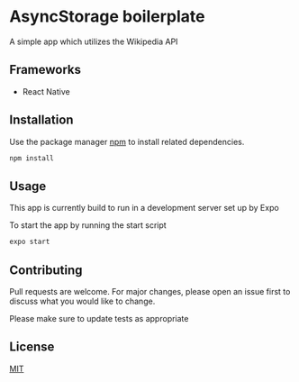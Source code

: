 
# AsyncStorage boilerplate

A simple app which utilizes the Wikipedia API

## Frameworks

- React Native

## Installation

Use the package manager [npm](https://www.npmjs.com/) to install related dependencies.

```bash
npm install
```

## Usage
This app is currently build to run in a development server set up by Expo

To start the app by running the start script

```bash
expo start
```

## Contributing

Pull requests are welcome. For major changes, please open an issue first to discuss what you would like to change.

Please make sure to update tests as appropriate

## License

[MIT](https://choosealicense.com/licenses/mit/)
